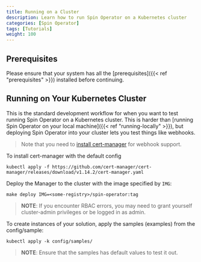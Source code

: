 ```yaml
---
title: Running on a Cluster
description: Learn how to run Spin Operator on a Kubernetes cluster
categories: [Spin Operator]
tags: [Tutorials]
weight: 100
---
```


## Prerequisites

Please ensure that your system has all the [prerequisites]({{< ref "prerequisites" >}}) installed before continuing.

## Running on Your Kubernetes Cluster

This is the standard development workflow for when you want to test running Spin Operator on a Kubernetes cluster. This is harder than [running Spin Operator on your local machine]({{< ref "running-locally" >}}), but deploying Spin Operator into your cluster lets you test things like webhooks.

> Note that you need to [install cert-manager](https://cert-manager.io/docs/installation/) for webhook support.

To install cert-manager with the default config

```console
kubectl apply -f https://github.com/cert-manager/cert-manager/releases/download/v1.14.2/cert-manager.yaml
```

Deploy the Manager to the cluster with the image specified by `IMG`:

```console
make deploy IMG=<some-registry>/spin-operator:tag
```

> **NOTE**: If you encounter RBAC errors, you may need to grant yourself cluster-admin
> privileges or be logged in as admin.

To create instances of your solution, apply the samples (examples) from the config/sample:

```console
kubectl apply -k config/samples/
```

> **NOTE**: Ensure that the samples has default values to test it out.

